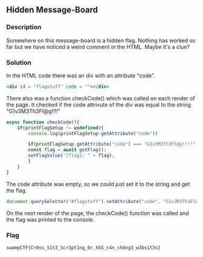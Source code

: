 ## Hidden Message-Board

### Description

Somewhere on this message-board is a hidden flag. Nothing has worked so far but we have noticed a weird comment in the HTML. Maybe it's a clue?

### Solution

In the HTML code there was an div with an attribute "code".
```html
<div id = "flagstuff" code = ""></div>
```

There also was a function checkCode() which was called on each render of the page. It checked if the code attrivute of the div was equal to the string "G1v3M3Th3Fl@g!!!!"

```javascript
async function checkCode(){
    if(printFlagSetup != undefined){
        console.log(printFlagSetup.getAttribute("code"))

        if(printFlagSetup.getAttribute("code") === "G1v3M3Th3Fl@g!!!!"){
        const flag = await getFlag();
        setFlagValue("[flag]: " + flag);
        }
    }
}
```

The code attribute was empty, so we could just set it to the string and get the flag.

```javascript
document.querySelector("#flagstuff").setAttribute("code", "G1v3M3Th3Fl@g!!!!")
```

On the next render of the page, the checkCode() function was called and the flag was printed to the console.

### Flag

```
swampCTF{Cr0ss_S1t3_Scr1pt1ng_0r_XSS_c4n_ch4ng3_w3bs1t3s}
```


